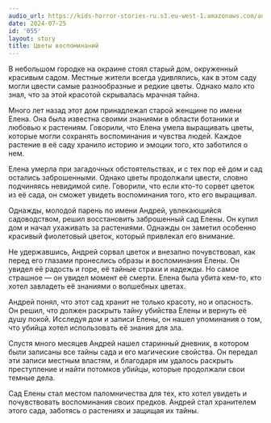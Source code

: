 ```yaml
---
audio_url: https://kids-horror-stories-ru.s3.eu-west-1.amazonaws.com/audio/055-flowers-of-memories.mp3
date: 2024-07-25
id: '055'
layout: story
title: Цветы воспоминаний
---
```


В небольшом городке на окраине стоял старый дом, окруженный красивым садом. Местные жители всегда удивлялись, как в этом саду могли цвести самые разнообразные и редкие цветы. Однако мало кто знал, что за этой красотой скрывалась мрачная тайна.

Много лет назад этот дом принадлежал старой женщине по имени Елена. Она была известна своими знаниями в области ботаники и любовью к растениям. Говорили, что Елена умела выращивать цветы, которые могли сохранять воспоминания и чувства людей. Каждое растение в её саду хранило историю и эмоции того, кто заботился о нем.

Елена умерла при загадочных обстоятельствах, и с тех пор её дом и сад остались заброшенными. Однако цветы продолжали цвести, словно подчиняясь невидимой силе. Говорили, что если кто-то сорвет цветок из её сада, он сможет увидеть воспоминания того, кто его выращивал.

Однажды, молодой парень по имени Андрей, увлекающийся садоводством, решил восстановить заброшенный сад Елены. Он купил дом и начал ухаживать за растениями. Однажды он заметил особенно красивый фиолетовый цветок, который привлекал его внимание.

Не удержавшись, Андрей сорвал цветок и внезапно почувствовал, как перед его глазами пронеслись образы и воспоминания Елены. Он увидел её радость и горе, её тайные страхи и надежды. Но самое страшное — он увидел момент её смерти. Елена была убита кем-то, кто хотел завладеть её знаниями о волшебных цветах.

Андрей понял, что этот сад хранит не только красоту, но и опасность. Он решил, что должен раскрыть тайну убийства Елены и вернуть её душу покой. Исследуя дом и записи Елены, он нашел упоминания о том, что убийца хотел использовать её знания для зла.

Спустя много месяцев Андрей нашел старинный дневник, в котором были записаны все тайны сада и его магические свойства. Он передал эти записи местным властям, и благодаря им удалось раскрыть преступление и найти потомков убийцы, которые продолжали свои темные дела.

Сад Елены стал местом паломничества для тех, кто хотел увидеть и почувствовать воспоминания своих предков. Андрей стал хранителем этого сада, заботясь о растениях и защищая их тайны.